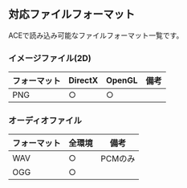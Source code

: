 ﻿## 対応ファイルフォーマット

ACEで読み込み可能なファイルフォーマット一覧です。

### イメージファイル(2D)

| フォーマット | DirectX | OpenGL | 備考 |
|---|---|---|---|
|PNG|○|○||

### オーディオファイル

| フォーマット | 全環境 | 備考 |
|---|---|---|
|WAV|○|PCMのみ|
|OGG|○||

